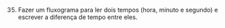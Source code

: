 35. Fazer um fluxograma para ler dois tempos (hora, minuto e segundo) e escrever a diferença de tempo entre eles.
